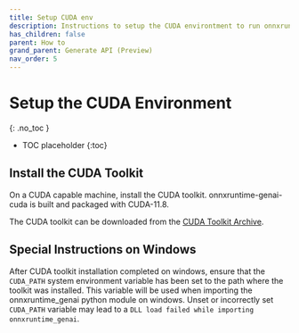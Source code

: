 ```yaml
---
title: Setup CUDA env
description: Instructions to setup the CUDA environtment to run onnxruntime-genai-cuda
has_children: false
parent: How to
grand_parent: Generate API (Preview)
nav_order: 5
---
```


# Setup the CUDA Environment
{: .no_toc }

* TOC placeholder
{:toc}

## Install the CUDA Toolkit

On a CUDA capable machine, install the CUDA toolkit. onnxruntime-genai-cuda is built and packaged with CUDA-11.8.

The CUDA toolkit can be downloaded from the [CUDA Toolkit Archive](https://developer.nvidia.com/cuda-toolkit-archive).

## Special Instructions on Windows

After CUDA toolkit installation completed on windows, ensure that the `CUDA_PATH` system environment variable has been set to the path where the toolkit was installed. This variable will be used when importing the onnxruntime_genai python module on windows. Unset or incorrectly set `CUDA_PATH` variable may lead to a `DLL load failed while importing onnxruntime_genai`.
